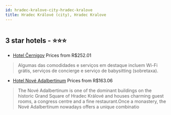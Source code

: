 ```yaml
---
id: hradec-kralove-city-hradec-kralove
title: Hradec Králové (city), Hradec Kralove
---
```


<center><img src="https://i.travelapi.com/hotels/2000000/1070000/1061200/1061144/06d9c787_b.jpg" alt="" /></center>


##  3 star hotels - ⭐️⭐️⭐️

-    [Hotel Černigov](https://www.hurb.com/br/aud/https://www.hurb.com/br/hotels/hradec-kralove-city/hotel-cernigov-HT-1A73?cmp=18055) Prices from R$252.01
   > Algumas das comodidades e serviços em destaque incluem Wi-Fi grátis, serviços de concierge e serviço de babysitting (sobretaxa).
-    [Hotel Nové Adalbertinum](https://www.hurb.com/br/aud/https://www.hurb.com/br/hotels/hradec-kralove-city/hotel-nove-adalbertinum-HT-J467?cmp=18055) Prices from R$163.06
   > The Nové Adalbertinum is one of the dominant buildings on the historic Grand Square of Hradec Králové and houses charming guest rooms, a congress centre and a fine restaurant.Once a monastery, the Nové Adalbertinum nowadays offers a unique combinatio
